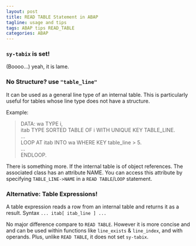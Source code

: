 ```yaml
---
layout: post
title: READ TABLE Statement in ABAP
tagline: usage and tips
tags: ABAP tips READ_TABLE
categories: ABAP
---
```


### `sy-tabix` is set!
(Boooo...) yeah, it is lame.

### No Structure? use `"table_line"`
It can be used as a general line type of an internal table. This is particularly useful for tables whose line type does not have a structure.

Example:

> DATA: wa   TYPE i,   
>      itab TYPE SORTED TABLE OF i WITH UNIQUE KEY TABLE_LINE.   
>...   
>LOOP AT itab INTO wa WHERE KEY table_line > 5.   
>  ...   
>ENDLOOP.   

There is something more. If the internal table is of object references. The associated class has an attribute NAME. You can access this attribute by specifying `TABLE_LINE->NAME` in a `READ TABLE`/`LOOP` statement.


### Alternative: Table Expressions!
A table expression reads a row from an internal table and returns it as a result.
Syntax `... itab[ itab_line ] ... `

No major difference compare to `READ TABLE`. However it is more concise and and can be used within functions like `line_exists` & `line_index`, and with operands. Plus, unlike `READ TABLE`, it does not set `sy-tabix`.
